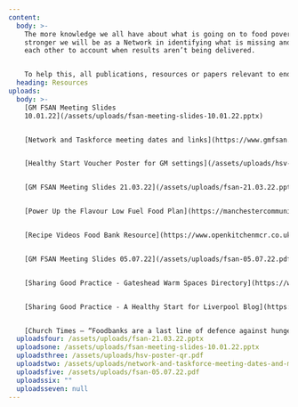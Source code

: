 ```yaml
---
content:
  body: >-
    The more knowledge we all have about what is going on to food poverty, the
    stronger we will be as a Network in identifying what is missing and holding
    each other to account when results aren’t being delivered.


    To help this, all publications, resources or papers relevant to ending food poverty in Greater Manchester will be published here. If you think anything is missing, contact us at info@gmfsan.net
  heading: Resources
uploads:
  body: >-
    [GM FSAN Meeting Slides
    10.01.22](/assets/uploads/fsan-meeting-slides-10.01.22.pptx)


    [Network and Taskforce meeting dates and links](https://www.gmfsan.net/assets/uploads/network-and-taskforce-meeting-dates-and-meeting-links.pdf)


    [Healthy Start Voucher Poster for GM settings](/assets/uploads/hsv-poster-qr.pdf)


    [GM FSAN Meeting Slides 21.03.22](/assets/uploads/fsan-21.03.22.pptx)


    [Power Up the Flavour Low Fuel Food Plan](https://manchestercommunitycentral.org/sites/manchestercommunitycentral.co.uk/files/Power%20Up%20the%20Flavour%20-%20Support%20Booklet.pdf)


    [R﻿ecipe Videos Food Bank Resource](https://www.openkitchenmcr.co.uk/recipes)


    [G﻿M FSAN Meeting Slides 05.07.22](/assets/uploads/fsan-05.07.22.pdf)


    [S﻿haring Good Practice - Gateshead Warm Spaces Directory](https://www.gateshead.gov.uk/article/21164/Warm-Spaces#Warm%20Spaces%20Gateshead%20Charter)


    [S﻿haring Good Practice - A Healthy Start for Liverpool Blog](https://feedingbritain.org/a-healthy-start-for-liverpool/)


    [Church Times – “Foodbanks are a last line of defence against hunger — but a different approach is also needed”: Read Frank Field and Andrew Forsey’s article in The Church Times here](https://www.churchtimes.co.uk/articles/2022/23-september/comment/opinion/foodbanks-are-merely-a-short-term-solution)
  uploadsfour: /assets/uploads/fsan-21.03.22.pptx
  uploadsone: /assets/uploads/fsan-meeting-slides-10.01.22.pptx
  uploadsthree: /assets/uploads/hsv-poster-qr.pdf
  uploadstwo: /assets/uploads/network-and-taskforce-meeting-dates-and-meeting-links.pdf
  uploadsfive: /assets/uploads/fsan-05.07.22.pdf
  uploadssix: ""
  uploadsseven: null
---
```

